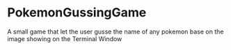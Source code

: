 # PokemonGussingGame
A small game that let the user gusse the name of any pokemon base on the image showing on the Terminal Window
